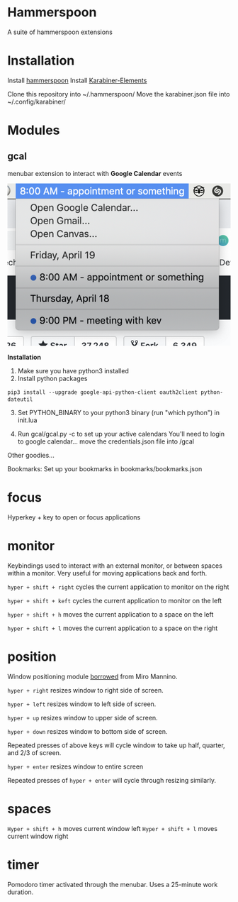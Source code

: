 # Hammerspoon

A suite of hammerspoon extensions

# Installation
Install [hammerspoon](https://www.hammerspoon.org/)
Install [Karabiner-Elements](https://pqrs.org/osx/karabiner/)

Clone this repository into ~/.hammerspoon/
Move the karabiner.json file into ~/.config/karabiner/

# Modules

## gcal

menubar extension to interact with __Google Calendar__ events

![alt text](assets/gcal-preview.png)

**Installation**

1. Make sure you have python3 installed
2. Install python packages

```
pip3 install --upgrade google-api-python-client oauth2client python-dateutil
``` 

3. Set PYTHON_BINARY to your python3 binary (run "which python") in init.lua

4. Run gcal/gcal.py -c to set up your active calendars
You'll need to login to google calendar... move the credentials.json file into /gcal

Other goodies...

Bookmarks: Set up your bookmarks in bookmarks/bookmarks.json

# focus

Hyperkey + key to open or focus applications

# monitor

Keybindings used to interact with an external monitor, or between spaces within a monitor. Very useful for moving applications back and forth.

`hyper + shift + right` cycles the current application to monitor on the right

`hyper + shift + keft` cycles the current application to monitor on the left

`hyper + shift + h` moves the current application to a space on the left

`hyper + shift + l` moves the current application to a space on the right

# position

Window positioning module [borrowed](https://gist.github.com/teknofire/a311390d0427c09e7be6044d09c8d372) from Miro Mannino.

`hyper + right` resizes window to right side of screen.

`hyper + left` resizes window to left side of screen.

`hyper + up` resizes window to upper side of screen.

`hyper + down` resizes window to bottom side of screen.

Repeated presses of above keys will cycle window to take up half, quarter, and 2/3 of screen.

`hyper + enter` resizes window to entire screen

Repeated presses of `hyper + enter` will cycle through resizing similarly.

# spaces

`Hyper + shift + h` moves current window left
`Hyper + shift + l` moves current window right

# timer

Pomodoro timer activated through the menubar. Uses a 25-minute work duration.
